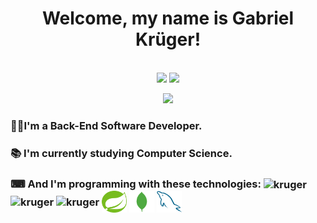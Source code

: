 <div align="center">
    <h1>Welcome, my name is Gabriel Krüger!</h1>
<br/><a href="https://www.linkedin.com/in/gabrielkrugerdesouza/"><img src="https://img.shields.io/badge/LinkedIn-0077B5?style=for-the-badge&logo=linkedin&logoColor=white"/></a>
<a href="mailto:krugergabriel278@gmail.com"/><img src="https://img.shields.io/badge/Gmail-D14836?style=for-the-badge&logo=gmail&logoColor=white"/></a> 

<img src="https://dcbadge.vercel.app/api/shield/400131390294982657"/><br/>
</div>


### 🐱‍💻I'm a Back-End Software Developer.  
### 📚 I'm currently studying Computer Science.

<div style="display: inline_block" >
    <h3>⌨ And I'm programming with these technologies:
        <img align="center" alt="kruger" height="35" width="40"  src="https://cdn.jsdelivr.net/gh/devicons/devicon/icons/javascript/javascript-original.svg" />
        <img align="center" alt="kruger" height="35" width="40"  src="https://cdn.jsdelivr.net/gh/devicons/devicon/icons/nodejs/nodejs-original.svg" />  
        <img align="center" alt="kruger" height="35" width="40"  src="https://cdn.jsdelivr.net/gh/devicons/devicon/icons/java/java-original.svg" />
        <img align="center" alt="kruger" height="35" width="40" src="https://raw.githubusercontent.com/devicons/devicon/master/icons/spring/spring-original.svg">
        <img align="center" alt="kruger" height="35" width="40" src="https://raw.githubusercontent.com/devicons/devicon/master/icons/mongodb/mongodb-plain.svg">
        <img align="center" alt="kruger" height="35" width="40" src="https://raw.githubusercontent.com/devicons/devicon/master/icons/mysql/mysql-plain.svg">
    </h3>
</div>
 



    
    

